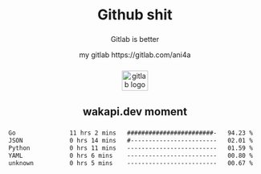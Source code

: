 <h1 align="center">Github shit</h1>

###

<p align="center">Gitlab is better</p>

<p align="center">my gitlab https://gitlab.com/ani4a</p>

###

<div align="center">
  <img src="https://cdn.jsdelivr.net/gh/devicons/devicon/icons/gitlab/gitlab-original.svg" height="40" width="52" alt="gitlab logo"  />
</div>

###

<h2 align="center">wakapi.dev moment</h2>

###

<!--START_SECTION:waka-->

```txt
Go               11 hrs 2 mins   ########################-   94.23 %
JSON             0 hrs 14 mins   #------------------------   02.01 %
Python           0 hrs 11 mins   -------------------------   01.59 %
YAML             0 hrs 6 mins    -------------------------   00.80 %
unknown          0 hrs 5 mins    -------------------------   00.67 %
```

<!--END_SECTION:waka-->

###
